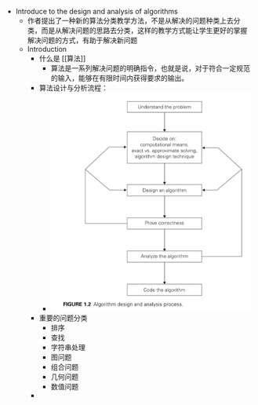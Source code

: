 - Introduce to the design and analysis of algorithms
	- 作者提出了一种新的算法分类教学方法，不是从解决的问题种类上去分类，而是从解决问题的思路去分类，这样的教学方式能让学生更好的掌握解决问题的方式，有助于解决新问题
	- Introduction
		- 什么是 [[算法]]
			- 算法是一系列解决问题的明确指令，也就是说，对于符合一定规范的输入，能够在有限时间内获得要求的输出。
		- 算法设计与分析流程：
			- ![image.png](../assets/image_1633509668506_0.png)
		- 重要的问题分类
			- 排序
			- 查找
			- 字符串处理
			- 图问题
			- 组合问题
			- 几何问题
			- 数值问题
		-